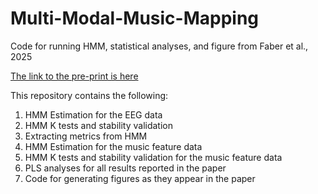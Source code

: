 # Multi-Modal-Music-Mapping
Code for running HMM, statistical analyses, and figure from Faber et al., 2025

[The link to the pre-print is here](https://www.biorxiv.org/content/10.1101/2023.07.05.547865v2/)

This repository contains the following:
1. HMM Estimation for the EEG data
3. HMM K tests and stability validation
4. Extracting metrics from HMM
5. HMM Estimation for the music feature data
6. HMM K tests and stability validation for the music feature data
7. PLS analyses for all results reported in the paper
8. Code for generating figures as they appear in the paper
